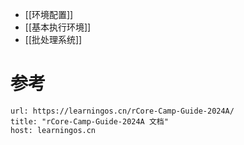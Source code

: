 - [[环境配置]]
- [[基本执行环境]]
- [[批处理系统]]
# 参考

```cardlink
url: https://learningos.cn/rCore-Camp-Guide-2024A/
title: "rCore-Camp-Guide-2024A 文档"
host: learningos.cn
```
